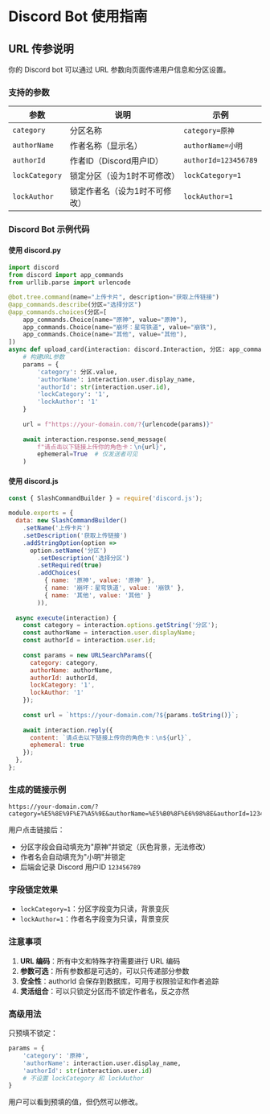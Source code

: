 # Discord Bot 使用指南

## URL 传参说明

你的 Discord bot 可以通过 URL 参数向页面传递用户信息和分区设置。

### 支持的参数

| 参数 | 说明 | 示例 |
|------|------|------|
| `category` | 分区名称 | `category=原神` |
| `authorName` | 作者名称（显示名） | `authorName=小明` |
| `authorId` | 作者ID（Discord用户ID） | `authorId=123456789` |
| `lockCategory` | 锁定分区（设为1时不可修改） | `lockCategory=1` |
| `lockAuthor` | 锁定作者名（设为1时不可修改） | `lockAuthor=1` |

### Discord Bot 示例代码

#### 使用 discord.py

```python
import discord
from discord import app_commands
from urllib.parse import urlencode

@bot.tree.command(name="上传卡片", description="获取上传链接")
@app_commands.describe(分区="选择分区")
@app_commands.choices(分区=[
    app_commands.Choice(name="原神", value="原神"),
    app_commands.Choice(name="崩坏：星穹铁道", value="崩铁"),
    app_commands.Choice(name="其他", value="其他"),
])
async def upload_card(interaction: discord.Interaction, 分区: app_commands.Choice[str]):
    # 构建URL参数
    params = {
        'category': 分区.value,
        'authorName': interaction.user.display_name,
        'authorId': str(interaction.user.id),
        'lockCategory': '1',
        'lockAuthor': '1'
    }
    
    url = f"https://your-domain.com/?{urlencode(params)}"
    
    await interaction.response.send_message(
        f"请点击以下链接上传你的角色卡：\n{url}",
        ephemeral=True  # 仅发送者可见
    )
```

#### 使用 discord.js

```javascript
const { SlashCommandBuilder } = require('discord.js');

module.exports = {
  data: new SlashCommandBuilder()
    .setName('上传卡片')
    .setDescription('获取上传链接')
    .addStringOption(option =>
      option.setName('分区')
        .setDescription('选择分区')
        .setRequired(true)
        .addChoices(
          { name: '原神', value: '原神' },
          { name: '崩坏：星穹铁道', value: '崩铁' },
          { name: '其他', value: '其他' }
        )),
  
  async execute(interaction) {
    const category = interaction.options.getString('分区');
    const authorName = interaction.user.displayName;
    const authorId = interaction.user.id;
    
    const params = new URLSearchParams({
      category: category,
      authorName: authorName,
      authorId: authorId,
      lockCategory: '1',
      lockAuthor: '1'
    });
    
    const url = `https://your-domain.com/?${params.toString()}`;
    
    await interaction.reply({
      content: `请点击以下链接上传你的角色卡：\n${url}`,
      ephemeral: true
    });
  },
};
```

### 生成的链接示例

```
https://your-domain.com/?category=%E5%8E%9F%E7%A5%9E&authorName=%E5%B0%8F%E6%98%8E&authorId=123456789&lockCategory=1&lockAuthor=1
```

用户点击链接后：
- 分区字段会自动填充为"原神"并锁定（灰色背景，无法修改）
- 作者名会自动填充为"小明"并锁定
- 后端会记录 Discord 用户ID `123456789`

### 字段锁定效果

- `lockCategory=1`：分区字段变为只读，背景变灰
- `lockAuthor=1`：作者名字段变为只读，背景变灰

### 注意事项

1. **URL 编码**：所有中文和特殊字符需要进行 URL 编码
2. **参数可选**：所有参数都是可选的，可以只传递部分参数
3. **安全性**：authorId 会保存到数据库，可用于权限验证和作者追踪
4. **灵活组合**：可以只锁定分区而不锁定作者名，反之亦然

### 高级用法

只预填不锁定：

```python
params = {
    'category': '原神',
    'authorName': interaction.user.display_name,
    'authorId': str(interaction.user.id)
    # 不设置 lockCategory 和 lockAuthor
}
```

用户可以看到预填的值，但仍然可以修改。








